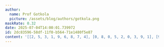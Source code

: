 ```yaml
---
author:
  name: Prof Gotkola
  picture: /assets/blog/authors/gotkola.png
maskRate: 0.32
date: 2025-07-04T14:00:01.739972
id: 2dc83596-58df-11f0-b564-71e1480f5e87
content: '[[2, 5, 3, 1, 9, 6, 8, 7, 4], [0, 8, 0, 5, 2, 0, 3, 9, 1], [9, 4, 1, 7, 8, 0, 5, 0, 0], [0, 0, 2, 0, 0, 0, 9, 5, 0], [0, 9, 5, 6, 1, 2, 4, 3, 0], [0, 3, 7, 9, 4, 5, 2, 0, 8], [3, 2, 9, 8, 0, 1, 0, 4, 5], [5, 6, 0, 0, 0, 7, 0, 8, 9], [1, 0, 0, 4, 5, 0, 6, 2, 3]]'
---
```

